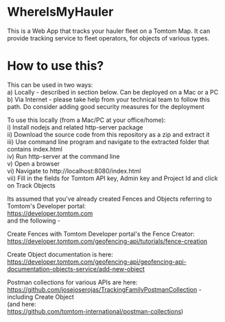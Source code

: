 # WhereIsMyHauler
This is a Web App that tracks your hauler fleet on a Tomtom Map.
It can provide tracking service to fleet operators, for objects of various types.


# How to use this?
This can be used in two ways:\
a) Locally - described in section below. Can be deployed on a Mac or a PC\
b) Via Internet - please take help from your technical team to follow this path. Do consider adding good security measures for the deployment

To use this locally (from a Mac/PC at your office/home):\
i)     Install nodejs and related http-server package\
ii)    Download the source code from this repository as a zip and extract it\
iii)   Use command line program and navigate to the extracted folder that contains index.html\
iv)    Run http-server at the command line\
v)     Open a browser\
vi)    Navigate to http://localhost:8080/index.html \
vii)   Fill in the fields for Tomtom API key, Admin key and Project Id and click on Track Objects


Its assumed that you've already created Fences and Objects referring to Tomtom's Developer portal:\
https://developer.tomtom.com \
and the following - 

Create Fences with Tomtom Developer portal's the Fence Creator:\
https://developer.tomtom.com/geofencing-api/tutorials/fence-creation


Create Object documentation is here:\
https://developer.tomtom.com/geofencing-api/geofencing-api-documentation-objects-service/add-new-object

Postman collections for various APIs are here:\
https://github.com/josejoserojas/TrackingFamilyPostmanCollection - including Create Object\
(and here:\
https://github.com/tomtom-international/postman-collections)

